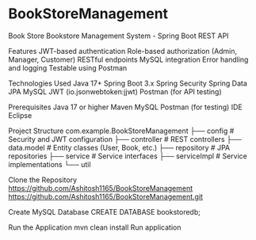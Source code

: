 # BookStoreManagement
Book Store 
Bookstore Management System - Spring Boot REST API

Features
JWT-based authentication
Role-based authorization (Admin, Manager, Customer)
RESTful endpoints
MySQL integration
Error handling and logging
Testable using Postman

Technologies Used
Java 17+
Spring Boot 3.x
Spring Security
Spring Data JPA
MySQL
JWT (io.jsonwebtoken:jjwt)
Postman (for API testing)

Prerequisites
Java 17 or higher
Maven
MySQL
Postman (for testing)
IDE Eclipse

Project Structure
com.example.BookStoreManagement
├── config                 # Security and JWT configuration
├── controller             # REST controllers
├── data.model             # Entity classes (User, Book, etc.)
├── repository             # JPA repositories
├── service                # Service interfaces
├── serviceImpl            # Service implementations
└── util 

Clone the Repository
https://github.com/Ashitosh1165/BookStoreManagement
https://github.com/Ashitosh1165/BookStoreManagement.git

Create MySQL Database
CREATE DATABASE bookstoredb;

Run the Application
mvn clean install
Run application
